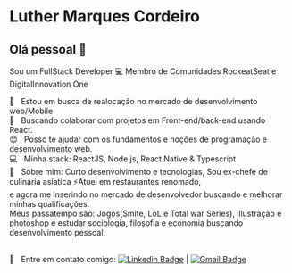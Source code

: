 # Luther Marques Cordeiro

## Olá pessoal 👋
Sou um FullStack Developer :computer:
Membro de Comunidades RockeatSeat e DigitalInnovation One

 :rocket:  &nbsp; Estou em busca de realocação no mercado de desenvolvimento web/Mobile
 <br/> :purple_heart: &nbsp; Buscando colaborar com projetos em Front-end/back-end usando React.
 <br/> :blush: &nbsp; Posso te ajudar com os fundamentos e noções de programação e desenvolvimento web.
 <br/> :computer: &nbsp; Minha stack: ReactJS, Node.js, React Native & Typescript
 <br/> 💬  &nbsp; Sobre mim: Curto desenvolvimento e tecnologias, Sou ex-chefe de culinária asíatica ⚡Atuei em restaurantes renomado,
 <br/> e agora me inserindo no mercado de desenvolvedor buscando e melhorar minhas qualificações.
 <br/> Meus passatempo são: Jogos(Smite, LoL e Total war Series), illustração e photoshop e estudar sociologia, filosofia e economia buscando desenvolvimento pessoal.
 
 <br/> :email: &nbsp; Entre em contato comigo: [![Linkedin Badge](https://img.shields.io/badge/-LutherM.Cordeiro-blue?style=flat-square&logo=Linkedin&logoColor=white&link=https://www.linkedin.com/in/luther-marques-cordeiro-101a731a6/)](https://www.linkedin.com/in/luther-marques-cordeiro-101a731a6/) 
| 
[![Gmail Badge](https://img.shields.io/badge/-luther.m.cordeiro@gmail.com-c14438?style=flat-square&logo=Gmail&logoColor=white&link=mailto:luther.m.cordeiro@gmail.com)](mailto:tgmarinho@gmail.com)

